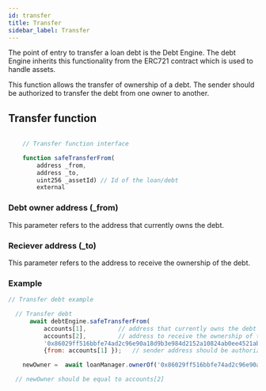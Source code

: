 ```yaml
---
id: transfer
title: Transfer 
sidebar_label: Transfer 
---
```


The point of entry to transfer a loan debt is the Debt Engine. The debt Engine inherits this functionality from the ERC721 contract which is used to handle assets.

This function allows the transfer of ownership of a debt. The sender should be authorized to transfer the debt from one owner to another.

## Transfer function

~~~ javascript
    
    // Transfer function interface   

    function safeTransferFrom(
        address _from,  
        address _to,    
        uint256 _assetId) // Id of the loan/debt 
        external
~~~

### Debt owner address (_from)

This parameter refers to the address that currently owns the debt.

### Reciever address (_to)

This parameter refers to the address to receive the ownership of the debt.

### 

### Example

~~~ javascript
// Transfer debt example 

  // Transfer debt 
      await debtEngine.safeTransferFrom(
          accounts[1],         // address that currently owns the debt
          accounts[2],         // address to receive the ownership of the debt
          '0x86029ff516bbfe74ad2c96e90a18d9b3e984d2152a10824ab0ee4521ab952728', // Id of the loan/debt 
          {from: accounts[1] });   // sender address should be authorized to transfer the debt

    newOwner =  await loanManager.ownerOf('0x86029ff516bbfe74ad2c96e90a18d9b3e984d2152a10824ab0ee4521ab952728');

  // newOwner should be equal to accounts[2]

~~~

###